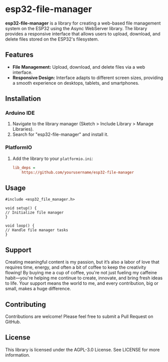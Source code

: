 # esp32-file-manager

**esp32-file-manager** is a library for creating a web-based file management system on the ESP32 using the Async WebServer library. The library provides a responsive interface that allows users to upload, download, and delete files stored on the ESP32's filesystem.

## Features
- **File Management:** Upload, download, and delete files via a web interface.
- **Responsive Design:** Interface adapts to different screen sizes, providing a smooth experience on desktops, tablets, and smartphones.

## Installation

### Arduino IDE
1. Navigate to the library manager (Sketch > Include Library > Manage Libraries).
2. Search for "esp32-file-manager" and install it.

### PlatformIO
1. Add the library to your `platformio.ini`:
   ```ini
   lib_deps =
       https://github.com/yourusername/esp32-file-manager

## Usage

    #include <esp32_file_manager.h>

    void setup() {
    // Initialize file manager
    }

    void loop() {
    // Handle file manager tasks
    }

## Support

Creating meaningful content is my passion, but it’s also a labor of love that requires time, energy, and often a bit of coffee to keep the creativity flowing! By buying me a cup of coffee, you're not just fueling my caffeine habit—you're helping me continue to create, innovate, and bring fresh ideas to life. Your support means the world to me, and every contribution, big or small, makes a huge difference.

## Contributing

Contributions are welcome! Please feel free to submit a Pull Request on GitHub.

## License

This library is licensed under the AGPL-3.0 License. See LICENSE for more information.